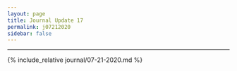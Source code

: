 ```yaml
---
layout: page
title: Journal Update 17
permalink: j07212020
sidebar: false
---
```


---

{% include_relative journal/07-21-2020.md %}
